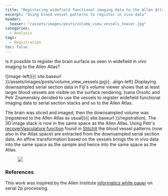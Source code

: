 ```yaml
---
title: "Registering widefield functional imaging data to the Allen Atlas"
excerpt: "Using blood vessel patterns to register in vivo data"
header:
  teaser: "/assets/images/posts/volume_view_vessels_teaser.jpg"
categories:
  - Analysis
tags: 
  - Registration
toc: false
---
```

 
Is it possible to register the brain surface as seen in widefield *in vivo* imaging to the Allen Atlas?

![image-left]({{ site.baseurl }}/assets/images/posts/volume_view_vessels.jpg){: .align-left} Displaying downsampled serial section data in Fiji's volume viewer shows that at least larger blood vessels are visible on the surface rendering. Ivana Orsolic and Petr Znamenskiy decided to use the vessels to register widefield functional imaging data to serial section stacks and so to the Allen Atlas.

The brain was sliced and imaged, then the downsampled volume was [registered to the Allen Atlas as usual]({{ site.baseurl }}/registration). 
The 3D image stack is now in the same space as the Allen Atlas.
Using Petr's [recoverVasculature function](https://github.com/SainsburyWellcomeCentre/StitchIt/blob/master/code/stitchedStackManipulation/recoverVasculature.m) found in [StitchIt](https://github.com/SainsburyWellcomeCentre/StitchIt) the blood vessel patterns (now also in the Atlas space) are extracted from the downsampled serial section data. 
An affine transformation based on the vessels brings the *in vivo* data into the same space as the sample and hence into the same space as the Atlas. 



<figure>
    <a href="{{ site.baseurl }}/assets/images/posts/VasculatureRegFig.jpg">
        <img src="{{ site.baseurl }}/assets/images/posts/VasculatureRegFig.jpg" >
    </a>
</figure>


### References
This work was inspired by the Allen Institute [informatics white paper](http://help.brain-map.org/download/attachments/2818171/Conn_Informatics_Data_Processing.pdf) on serial 2p processing.
